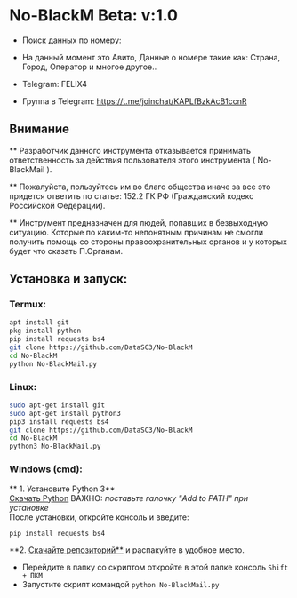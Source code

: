 # No-BlackM Beta: v:1.0
     
* Поиск данных по номеру:
* На данный момент это Авито, Данные о номере такие как: Страна, Город, Оператор
и многое другое..

* Telegram: FELIX4
* Группа в Telegram: https://t.me/joinchat/KAPLfBzkAcB1ccnR

## Внимание
** Разработчик данного инструмента отказывается принимать 
ответственность за действия 
пользователя этого инструмента ( No-BlackMail ).

** Пожалуйста, пользуйтесь им во благо общества 
иначе за все это придется ответить по статье: 152.2 ГК РФ (Гражданский кодекс Российской Федерации).

** Инструмент предназначен для людей, попавших в безвыходную ситуацию. Которые по каким-то непонятным причинам не смогли получить
помощь со стороны правоохранительных органов и у которых будет что сказать П.Органам.       

## Установка и запуск:
### Termux:
```Bash
apt install git 
pkg install python
pip install requests bs4 
git clone https://github.com/DataSC3/No-BlackM
cd No-BlackM
python No-BlackMail.py
```
### Linux:
```Bash
sudo apt-get install git 
sudo apt-get install python3
pip3 install requests bs4 
git clone https://github.com/DataSC3/No-BlackM
cd No-BlackM
python3 No-BlackMail.py
```
### Windows (cmd):
** 1. Установите Python 3**\
[Скачать Python](https://www.python.org/downloads/) ВАЖНО: _поставьте галочку "Add to PATH" при установке_\
После установки, откройте консоль и введите:
```Bash
pip install requests bs4
```
**2. [Скачайте репозиторий**](https://github.com/DataSC3/No-BlackM) и распакуйте в удобное место.

* Перейдите в папку со скриптом откройте в этой папке консоль `Shift + ПКМ`
* Запустите скрипт командой `python No-BlackMail.py`
